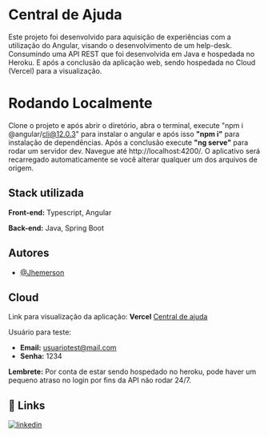 
# Central de Ajuda

Este projeto foi desenvolvido para aquisição de experiências com a 
utilização do Angular, visando o desenvolvimento de um help-desk. Consumindo uma API
REST que foi desenvolvida em Java e hospedada no Heroku. E após a conclusão da aplicação
web, sendo hospedada no Cloud (Vercel) para a visualização.


# Rodando Localmente

Clone o projeto e após abrir o diretório, abra o terminal, execute "npm i @angular/cli@12.0.3" para instalar o angular e após isso **"npm i"** para 
instalação de dependências. Após a conclusão execute **"ng serve"** para rodar um servidor dev.
 Navegue até http://localhost:4200/. O aplicativo será recarregado automaticamente se você alterar qualquer um dos arquivos de origem.



## Stack utilizada

**Front-end:** Typescript, Angular

**Back-end:** Java, Spring Boot


## Autores

- [@Jhemerson](https://github.com/nosremehj)


## Cloud
Link para visualização da aplicação:
**Vercel**
[Central de ajuda](https://cda-front.vercel.app/)

Usuário para teste:
- **Email:** usuariotest@mail.com
- **Senha:** 1234

**Lembrete:** Por conta de estar sendo hospedado no heroku, pode haver um pequeno atraso
no login por fins da API não rodar 24/7. 
## 🔗 Links
[![linkedin](https://img.shields.io/badge/linkedin-0A66C2?style=for-the-badge&logo=linkedin&logoColor=white)](https://www.linkedin.com/in/jhemerson)
